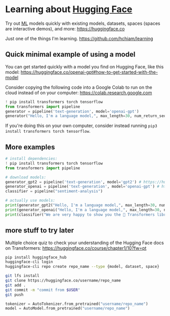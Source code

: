 # Learning about [Hugging Face](https://huggingface.co/)

Try out [ML](https://github.com/hchiam/learning-ml) models quickly with existing models, datasets, spaces (spaces are interactive demos), and more: https://huggingface.co

Just one of the things I'm learning. https://github.com/hchiam/learning

## Quick minimal example of using a model

You can get started quickly with a model you find on Hugging Face, like this model: https://huggingface.co/openai-gpt#how-to-get-started-with-the-model

Consider copying the following code into a Google Colab to run on the cloud instead of on your computer: https://colab.research.google.com

```py
! pip install transformers torch tensorflow
from transformers import pipeline
generator = pipeline('text-generation', model='openai-gpt')
generator("Hello, I'm a language model,", max_length=30, num_return_sequences=5)
```

If you're doing this on your own computer, consider instead running `pip3 install transformers torch tensorflow`.

## More examples

```py
# install dependencies:
! pip install transformers torch tensorflow
from transformers import pipeline

# download models:
generator_gpt2 = pipeline('text-generation', model='gpt2') # https://huggingface.co/gpt2
generator_openai = pipeline('text-generation', model='openai-gpt') # https://huggingface.co/openai-gpt
classifier = pipeline("sentiment-analysis")

# actually use models:
print(generator_gpt2("Hello, I'm a language model,", max_length=30, num_return_sequences=5))
print(generator_openai("Hello, I'm a language model,", max_length=30, num_return_sequences=5))
print(classifier("We are very happy to show you the 🤗 Transformers library."))
```

## more stuff to try later

Multiple choice quiz to check your understanding of the Hugging Face docs on Transformers: https://huggingface.co/course/chapter1/10?fw=pt

```sh
pip install huggingface_hub
huggingface-cli login
huggingface-cli repo create repo_name --type {model, dataset, space}

git lfs install
git clone https://huggingface.co/username/repo_name
git add .
git commit -m "commit from $USER"
git push
```

```py
tokenizer = AutoTokenizer.from_pretrained("username/repo_name")
model = AutoModel.from_pretrained("username/repo_name")
```
